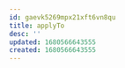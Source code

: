 ```yaml
---
id: gaevk5269mpx21xft6vn8qu
title: applyTo
desc: ''
updated: 1680566643555
created: 1680566643555
---
```

 